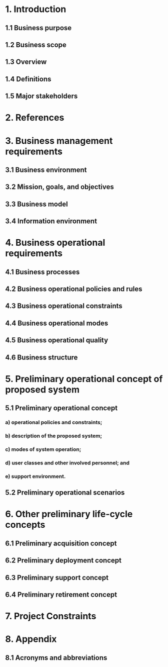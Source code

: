 # 1. Introduction
## 1.1 Business purpose
## 1.2 Business scope
## 1.3 Overview
## 1.4 Definitions 
## 1.5 Major stakeholders 

# 2. References

# 3. Business management requirements
## 3.1 Business environment
## 3.2 Mission, goals, and objectives
## 3.3 Business model
## 3.4 Information environment

# 4. Business operational requirements
## 4.1 Business processes
## 4.2 Business operational policies and rules
## 4.3 Business operational constraints
## 4.4 Business operational modes
## 4.5 Business operational quality
## 4.6 Business structure

# 5. Preliminary operational concept of proposed system
## 5.1 Preliminary operational concept
### a) operational policies and constraints;
### b) description of the proposed system;
### c) modes of system operation;
### d) user classes and other involved personnel; and
### e) support environment.
## 5.2 Preliminary operational scenarios

# 6. Other preliminary life-cycle concepts
## 6.1 Preliminary acquisition concept
## 6.2 Preliminary deployment concept
## 6.3 Preliminary support concept
## 6.4 Preliminary retirement concept

# 7. Project Constraints

# 8. Appendix
## 8.1 Acronyms and abbreviations
